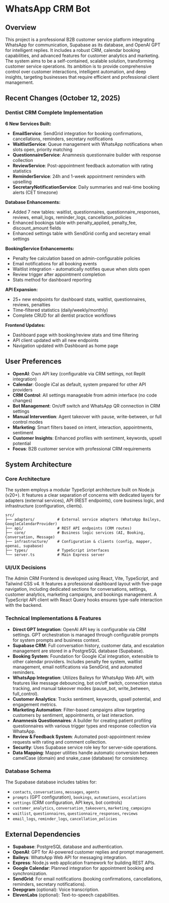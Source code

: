 # WhatsApp CRM Bot

## Overview
This project is a professional B2B customer service platform integrating WhatsApp for communication, Supabase as its database, and OpenAI GPT for intelligent replies. It includes a robust CRM, calendar booking capabilities, and advanced features for customer analytics and marketing. The system aims to be a self-contained, scalable solution, transforming customer service operations. Its ambition is to provide comprehensive control over customer interactions, intelligent automation, and deep insights, targeting businesses that require efficient and professional client management.

## Recent Changes (October 12, 2025)

### Dentist CRM Complete Implementation
**6 New Services Built:**
- **EmailService**: SendGrid integration for booking confirmations, cancellations, reminders, secretary notifications
- **WaitlistService**: Queue management with WhatsApp notifications when slots open, priority matching
- **QuestionnaireService**: Anamnesis questionnaire builder with response collection
- **ReviewService**: Post-appointment feedback automation with rating statistics
- **ReminderService**: 24h and 1-week appointment reminders with upselling
- **SecretaryNotificationService**: Daily summaries and real-time booking alerts (CET timezone)

**Database Enhancements:**
- Added 7 new tables: waitlist, questionnaires, questionnaire_responses, reviews, email_logs, reminder_logs, cancellation_policies
- Enhanced bookings table with penalty_applied, penalty_fee, discount_amount fields
- Enhanced settings table with SendGrid config and secretary email settings

**BookingService Enhancements:**
- Penalty fee calculation based on admin-configurable policies
- Email notifications for all booking events
- Waitlist integration - automatically notifies queue when slots open
- Review trigger after appointment completion
- Stats method for dashboard reporting

**API Expansion:**
- 25+ new endpoints for dashboard stats, waitlist, questionnaires, reviews, penalties
- Time-filtered statistics (daily/weekly/monthly)
- Complete CRUD for all dentist practice workflows

**Frontend Updates:**
- Dashboard page with booking/review stats and time filtering
- API client updated with all new endpoints
- Navigation updated with Dashboard as home page

## User Preferences
- **OpenAI**: Own API key (configurable via CRM settings, not Replit integration)
- **Calendar**: Google iCal as default, system prepared for other API providers
- **CRM Control**: All settings manageable from admin interface (no code changes)
- **Bot Management**: On/off switch and WhatsApp QR connection in CRM settings
- **Manual Intervention**: Agent takeover with pause, write-between, or full control modes
- **Marketing**: Smart filters based on intent, interaction, appointments, sentiment
- **Customer Insights**: Enhanced profiles with sentiment, keywords, upsell potential
- **Focus**: B2B customer service with professional CRM requirements

## System Architecture

### Core Architecture
The system employs a modular TypeScript architecture built on Node.js (v20+). It features a clear separation of concerns with dedicated layers for adapters (external services), API (REST endpoints), core business logic, and infrastructure (configuration, clients).

```
src/
├── adapters/          # External service adapters (WhatsApp Baileys, GoogleCalendarProvider)
├── api/               # REST API endpoints (CRM routes)
├── core/              # Business logic services (AI, Booking, Conversation, Message)
├── infrastructure/    # Configuration & clients (config, mapper, openai, supabase)
├── types/             # TypeScript interfaces
└── server.ts          # Main Express server
```

### UI/UX Decisions
The Admin CRM Frontend is developed using React, Vite, TypeScript, and Tailwind CSS v4. It features a professional dashboard layout with five-page navigation, including dedicated sections for conversations, settings, customer analytics, marketing campaigns, and bookings management. A TypeScript API client with React Query hooks ensures type-safe interaction with the backend.

### Technical Implementations & Features
- **Direct GPT Integration**: OpenAI API key is configurable via CRM settings. GPT orchestration is managed through configurable prompts for system prompts and business context.
- **Supabase CRM**: Full conversation history, customer data, and escalation management are stored in a PostgreSQL database (Supabase).
- **Booking System**: Foundation for Google iCal integration, extensible to other calendar providers. Includes penalty fee system, waitlist management, email notifications via SendGrid, and automated reminders.
- **WhatsApp Integration**: Utilizes Baileys for WhatsApp Web API, with features like message debouncing, bot on/off switch, connection status tracking, and manual takeover modes (pause_bot, write_between, full_control).
- **Customer Analytics**: Tracks sentiment, keywords, upsell potential, and engagement metrics.
- **Marketing Automation**: Filter-based campaigns allow targeting customers by sentiment, appointments, or last interaction.
- **Anamnesis Questionnaires**: A builder for creating patient profiling questionnaires with various trigger types and response collection via WhatsApp.
- **Review & Feedback System**: Automated post-appointment review requests with rating and comment collection.
- **Security**: Uses Supabase service role key for server-side operations.
- **Data Mapping**: Mapper utilities handle automatic conversion between camelCase (domain) and snake_case (database) for consistency.

### Database Schema
The Supabase database includes tables for:
- `contacts`, `conversations`, `messages`, `agents`
- `prompts` (GPT configuration), `bookings`, `automations`, `escalations`
- `settings` (CRM configuration, API keys, bot controls)
- `customer_analytics`, `conversation_takeovers`, `marketing_campaigns`
- `waitlist`, `questionnaires`, `questionnaire_responses`, `reviews`
- `email_logs`, `reminder_logs`, `cancellation_policies`

## External Dependencies

- **Supabase**: PostgreSQL database and authentication.
- **OpenAI**: GPT for AI-powered customer replies and prompt management.
- **Baileys**: WhatsApp Web API for messaging integration.
- **Express**: Node.js web application framework for building REST APIs.
- **Google Calendar**: Planned integration for appointment booking and synchronization.
- **SendGrid**: For email notifications (booking confirmations, cancellations, reminders, secretary notifications).
- **Deepgram** (optional): Voice transcription.
- **ElevenLabs** (optional): Text-to-speech capabilities.